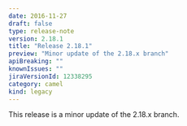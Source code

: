 ```yaml
---
date: 2016-11-27
draft: false 
type: release-note
version: 2.18.1
title: "Release 2.18.1"
preview: "Minor update of the 2.18.x branch"
apiBreaking: ""
knownIssues: ""
jiraVersionId: 12338295
category: camel
kind: legacy
---
```


This release is a minor update of the 2.18.x branch.

